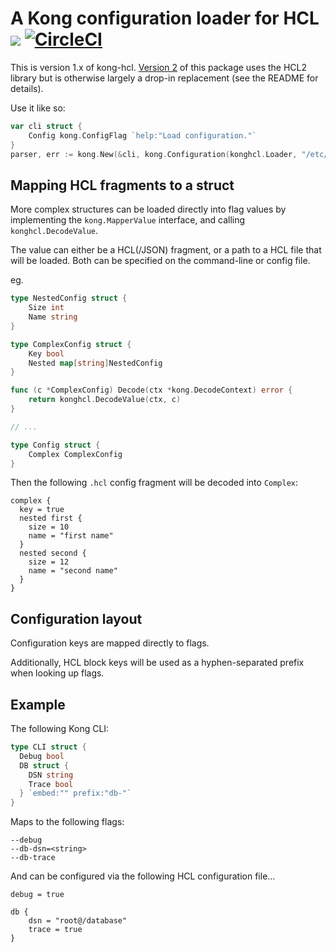 # A Kong configuration loader for HCL [![](https://godoc.org/github.com/alecthomas/kong-hcl?status.svg)](http://godoc.org/github.com/alecthomas/kong-hcl) [![CircleCI](https://img.shields.io/circleci/project/github/alecthomas/kong-hcl.svg)](https://circleci.com/gh/alecthomas/kong-hcl)

This is version 1.x of kong-hcl. [Version 2](https://github.com/alecthomas/kong-hcl/tree/master/v2)
of this package uses the HCL2 library but is otherwise largely a drop-in replacement
(see the README for details).

Use it like so:

```go
var cli struct {
    Config kong.ConfigFlag `help:"Load configuration."`
}
parser, err := kong.New(&cli, kong.Configuration(konghcl.Loader, "/etc/myapp/config.hcl", "~/.myapp.hcl"))
```

## Mapping HCL fragments to a struct

More complex structures can be loaded directly into flag values by implementing the
`kong.MapperValue` interface, and calling `konghcl.DecodeValue`. 

The value can either be a HCL(/JSON) fragment, or a path to a HCL file that will be loaded. Both
can be specified on the command-line or config file.

eg.

```go
type NestedConfig struct {
	Size int
	Name string
}

type ComplexConfig struct {
	Key bool
	Nested map[string]NestedConfig
}

func (c *ComplexConfig) Decode(ctx *kong.DecodeContext) error {
	return konghcl.DecodeValue(ctx, c)
}

// ...

type Config struct {
	Complex ComplexConfig
}
```

Then the following `.hcl` config fragment will be decoded into `Complex`:

```hcl
complex {
  key = true
  nested first {
    size = 10
    name = "first name"
  }
  nested second {
    size = 12
    name = "second name"
  }
}
```

## Configuration layout

Configuration keys are mapped directly to flags.

Additionally, HCL block keys will be used as a hyphen-separated prefix when looking up flags.

## Example

The following Kong CLI:

```go
type CLI struct {
  Debug bool
  DB struct {
    DSN string
    Trace bool
  } `embed:"" prefix:"db-"`
}
```

Maps to the following flags:

```
--debug
--db-dsn=<string>
--db-trace
```

And can be configured via the following HCL configuration file...

```hcl
debug = true

db {
    dsn = "root@/database"
    trace = true
}
```
